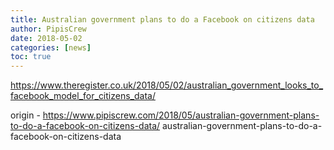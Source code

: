 ```yaml
---
title: Australian government plans to do a Facebook on citizens data
author: PipisCrew
date: 2018-05-02
categories: [news]
toc: true
---
```


https://www.theregister.co.uk/2018/05/02/australian_government_looks_to_facebook_model_for_citizens_data/

origin - https://www.pipiscrew.com/2018/05/australian-government-plans-to-do-a-facebook-on-citizens-data/ australian-government-plans-to-do-a-facebook-on-citizens-data